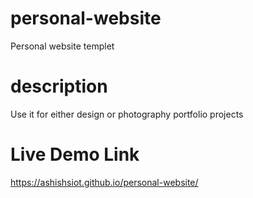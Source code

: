 # personal-website
Personal website templet
# description
Use it for either design or photography portfolio projects 

# Live Demo Link

https://ashishsiot.github.io/personal-website/
